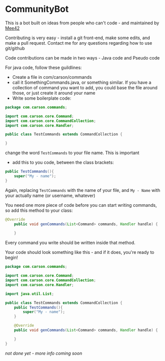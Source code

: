 # CommunityBot
This is a bot built on ideas from people who can't code - and maintained by [Mee42](https://github.com/Mee42)


Contributing is very easy - install a git front-end, make some edits, and make a pull request. Contact me for any questions regarding how to use git/github

Code contributions can be made in two ways - Java code and Pseudo code

For java code, follow these guildlines:

- Create a file in com/carson/commands
- call it SomethingCommands.java, or something similar. If you have a collection of command you want to add,
you could base the file around those, or just create it around your name
- Write some boilerplate code:
```java
package com.carson.commands;

import com.carson.core.Command;
import com.carson.core.CommandCollection;
import com.carson.core.Handler;

public class TestCommands extends CommandCollection {

}
```
change the word `TestCommands` to your file name. This is important
- add this to you code, between the class brackets:
```java
public TestCommands(){
    super("My - name");
}
```
Again, replacing `TestCommands` with the name of your file, and `My - Name` with your actually name (or username, whatever)

You need one more piece of code before you can start writing commands, so add this method to your class:
```java
@Override
    public void genCommands(List<Command> commands, Handler handle) {
        
    }
```
Every command you write should be written inside that method. 

Your code should look something like this - and if it does, you're ready to begin!
```java
package com.carson.commands;

import com.carson.core.Command;
import com.carson.core.CommandCollection;
import com.carson.core.Handler;

import java.util.List;

public class TestCommands extends CommandCollection {
    public TestCommands(){
        super("My - name");
    }

    @Override
    public void genCommands(List<Command> commands, Handler handle) {

    }
}

```

*not done yet - more info coming soon*